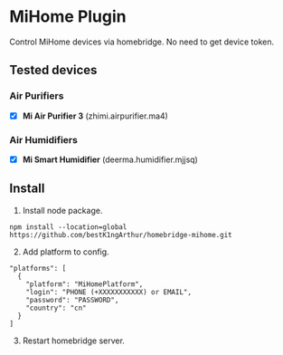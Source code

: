 # MiHome Plugin

Control MiHome devices via homebridge. No need to get device token.

## Tested devices

### Air Purifiers

- [x]  **Mi Air Purifier 3** (zhimi.airpurifier.ma4)

### Air Humidifiers

- [x]  **Mi Smart Humidifier** (deerma.humidifier.mjjsq)

## Install

1. Install node package.

```
npm install --location=global https://github.com/bestK1ngArthur/homebridge-mihome.git
```

2. Add platform to config.
```
"platforms": [
  {
    "platform": "MiHomePlatform",
    "login": "PHONE (+XXXXXXXXXXX) or EMAIL",
    "password": "PASSWORD",
    "country": "cn"
  }
]
```

3. Restart homebridge server.
